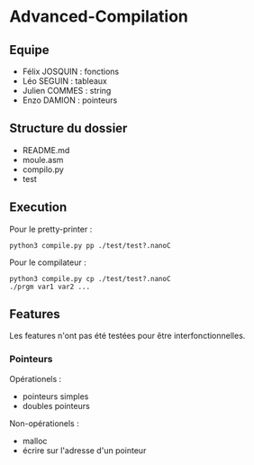 # Advanced-Compilation

## Equipe

- Félix JOSQUIN : fonctions
- Léo SEGUIN : tableaux
- Julien COMMES : string
- Enzo DAMION : pointeurs

## Structure du dossier

- README.md
- moule.asm
- compilo.py
- test

## Execution

Pour le pretty-printer :

    python3 compile.py pp ./test/test?.nanoC

Pour le compilateur :

    python3 compile.py cp ./test/test?.nanoC
    ./prgm var1 var2 ...

## Features

Les features n'ont pas été testées pour être interfonctionnelles.

### Pointeurs

Opérationels :

- pointeurs simples
- doubles pointeurs

Non-opérationels :

- malloc
- écrire sur l'adresse d'un pointeur
